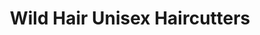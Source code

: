 ---
title: "Wild Hair Unisex Haircutters"
url: /north-miami/wild-hair-unisex-haircutters/
shop: Friseur
---